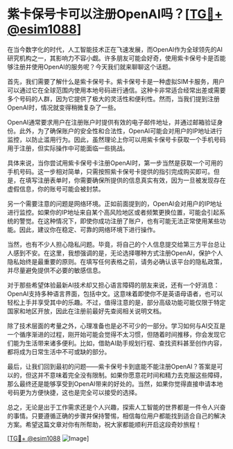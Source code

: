 # 紫卡保号卡可以注册OpenAI吗？[[TG💪+ @esim1088](https://t.me/s/esim1088)]

在当今数字化的时代，人工智能技术正在飞速发展，而OpenAI作为全球领先的AI研究机构之一，其影响力不容小觑。许多朋友可能会好奇，使用紫卡保号卡是否能够注册并使用OpenAI的服务呢？今天我们就来聊聊这个话题。

首先，我们需要了解什么是紫卡保号卡。紫卡保号卡是一种虚拟SIM卡服务，用户可以通过它在全球范围内使用本地号码进行通信。这种卡非常适合经常出差或需要多个号码的人群，因为它提供了极大的灵活性和便利性。然而，当我们提到注册OpenAI时，情况就变得稍微复杂了一些。

OpenAI通常要求用户在注册账户时提供有效的电子邮件地址，并通过邮箱验证身份。此外，为了确保账户的安全性和合法性，OpenAI可能会对用户的IP地址进行监控，以防止滥用行为。因此，虽然理论上你可以用紫卡保号卡获取一个手机号码用于注册，但实际操作中可能面临一些挑战。

具体来说，当你尝试用紫卡保号卡注册OpenAI时，第一步当然是获取一个可用的手机号码。这一步相对简单，只需按照紫卡保号卡提供的指引完成购买即可。但是，在填写注册表单时，你需要确保所提供的信息真实有效，因为一旦被发现存在虚假信息，你的账号可能会被封禁。

另一个需要注意的问题是网络环境。正如前面提到的，OpenAI会对用户的IP地址进行监控。如果你的IP地址来自某个高风险地区或者频繁更换位置，可能会引起系统的警觉。在这种情况下，即使你成功注册了账户，也有可能无法正常使用某些功能。因此，建议你在稳定、可靠的网络环境下进行操作。

当然，也有不少人担心隐私问题。毕竟，将自己的个人信息提交给第三方平台总让人感到不安。在这里，我想强调的是，无论选择哪种方式注册OpenAI，保护个人隐私始终是最重要的原则。在填写任何表格之前，请务必确认该平台的隐私政策，并尽量避免提供不必要的敏感信息。

对于那些希望体验最新AI技术却又担心语言障碍的朋友来说，还有一个好消息：OpenAI支持多种语言界面，包括中文。这意味着即使你不是英语母语者，也可以轻松上手并享受其中的乐趣。不过，值得注意的是，部分高级功能可能仅限于特定国家和地区开放，因此在注册前最好先查阅相关说明文档。

除了技术层面的考量之外，心理准备也是必不可少的一部分。学习如何与AI交互是一个循序渐进的过程，刚开始可能会觉得不太习惯，但随着时间推移，你会发现它们能为生活带来诸多便利。比如，借助AI助手规划行程、查找资料甚至创作内容，都将成为日常生活中不可或缺的部分。

最后，让我们回到最初的问题——紫卡保号卡到底能不能注册OpenAI？答案是可以的，但这并不意味着完全没有限制。如果你愿意花时间和精力去克服这些障碍，那么最终还是能够享受到OpenAI带来的好处的。当然，如果你觉得直接申请本地号码更为方便快捷，这也是完全可以接受的选择。

总之，无论是出于工作需求还是个人兴趣，探索人工智能的世界都是一件令人兴奋的事情。只要遵循正确的步骤并保持警惕，相信每位用户都能找到适合自己的解决方案。希望这篇文章对你有所帮助，祝大家都能顺利开启这段奇妙旅程！

[[TG💪+ @esim1088](https://t.me/s/esim1088) ![Image](https://i.postimg.cc/4NQfJmqS/Snipaste-2025-05-13-00-14-12.png)]